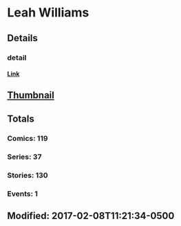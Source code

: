 # Leah  Williams 
## Details
### detail
#### [Link](http://marvel.com/comics/creators/12972/leah_williams?utm_campaign=apiRef&utm_source=225578a89fc76f3d20fbffda5d17a88d)
## [Thumbnail](http://i.annihil.us/u/prod/marvel/i/mg/b/40/image_not_available.jpg)
## Totals
### Comics: 119
### Series: 37
### Stories: 130
### Events: 1
## Modified: 2017-02-08T11:21:34-0500